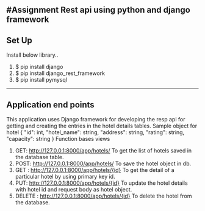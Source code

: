 #Assignment Rest api using python and django framework
--------
Set Up
--------
Install below library..

1. $ pip install django
2. $ pip install django_rest_framework
3. $ pip install pymysql



-----------------------
Application end points
-----------------------
This application uses Django framework for developing the resp api for getting and creating the entries in the hotel details tables.
Sample object for hotel 
{
	"id": int,
	"hotel_name": string,
	"address": string,
	"rating": string,
	"capacity": string
}
Function bases views 
1. GET:  http://127.0.0.1:8000/app/hotels/ To get the list of hotels saved in the database table.
2. POST:  http://127.0.0.1:8000/app/hotels/  To save the hotel object in db.
3. GET : http://127.0.0.1:8000/app/hotels/{id} To get the detail of a particular hotel by using primary key  id.
4. PUT:  http://127.0.0.1:8000/app/hotels/{id} To update the hotel details with hotel id and request body as hotel object.
5. DELETE :   http://127.0.0.1:8000/app/hotels/{id} To delete the hotel from the database.
